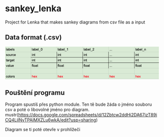 # sankey_lenka
Project for Lenka that makes sankey diagrams from csv file as a input

## Data format (.csv)
![alt text](https://github.com/cervthecoder/github_images/blob/master/Screenshot%202020-07-31%20at%2009.32.54.png)

## Pouštění programu
Program spustíš přes python module. Ten tě bude žáda o jméno souboru csv a poté o libovolné jméno pro diagram.
mustr(https://docs.google.com/spreadsheets/d/12Zbtcw2ddHi2DA67izT89iCQ4LiINvTPAIMXZLu6wkA/edit?usp=sharing)

Diagram se ti poté otevře v prohlížeči
